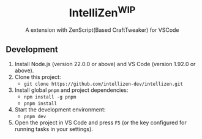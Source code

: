 <div align="center">
  <h1>IntelliZen<sup>WIP</sup></h1>
  A extension with ZenScript(Based CraftTweaker) for VSCode
</div>

## Development
1. Install Node.js (version 22.0.0 or above) and VS Code (version 1.92.0 or above).
2. Clone this project:
   - `git clone https://github.com/intellizen-dev/intellizen.git`
3. Install global `pnpm` and project dependencies:
   - `npm install -g pnpm`
   - `pnpm install`
4. Start the development environment:
   - `pnpm dev`
5. Open the project in VS Code and press `F5` (or the key configured for running tasks in your settings).
